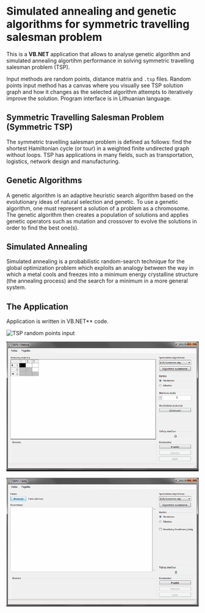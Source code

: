 # Simulated annealing and genetic algorithms for symmetric travelling salesman problem

This is a **VB.NET** application that allows to analyse genetic algorithm and simulated annealing
algortihm performance in solving symmetric travelling salesman problem (TSP).

Input methods are random points, distance matrix and `.tsp` files.
Random points input method has a canvas where you visually see
TSP solution graph and how it changes as the selected algorithm attempts
to iteratively improve the solution. Program interface is in Lithuanian language.

## Symmetric Travelling Salesman Problem (Symmetric TSP)

The symmetric travelling salesman problem is defined as follows: find the
shortest Hamiltonian cycle (or tour) in a weighted finite undirected graph
without loops. TSP has applications in many fields, such as transportation,
logistics, network design and manufacturing.

## Genetic Algorithms

A genetic algorithm is an adaptive heuristic search algorithm based on
the evolutionary ideas of natural selection and genetic.
To use a genetic algorithm, one must represent a solution of a problem
as a chromosome. The genetic algorithm then creates a population of
solutions and applies genetic operators such as mutation and crossover
to evolve the solutions in order to find the best one(s).

## Simulated Annealing

Simulated annealing is a probabilistic random-search technique for the
global optimization problem which exploits an analogy between the way
in which a metal cools and freezes into a minimum energy crystalline
structure (the annealing process) and the search for a minimum in a
more general system.

## The Application

Application is written in VB.NET** code.

![TSP random points input](img/tsp-random-points.gif)

![TSP distance matrix input](img/tsp-distance-matrix-input.gif)

![TSP file input](img/tsp-input-file.gif)
